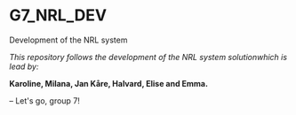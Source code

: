 # G7_NRL_DEV
Development of the NRL system

_This repository follows the development of the NRL system solutionwhich is lead by:_ 

**Karoline, Milana, Jan Kåre, Halvard, Elise and Emma.**

– Let's go, group 7!
